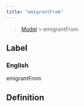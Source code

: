 ```yaml
---
title: "emigrantFrom"
---
```


> [Model](../../) > emigrantFrom

## Label

### English
emigrantFrom


## Definition



    
